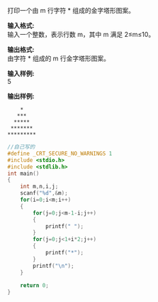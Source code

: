 打印一个由 m 行字符 * 组成的金字塔形图案。

**输入格式:**  
输入一个整数，表示行数 m，其中 m 满足 2≤m≤10。

**输出格式:**  
由字符 * 组成的 m 行金字塔形图案。

**输入样例:**  
5

**输出样例:**  
```
    *
   ***
  *****
 *******
*********
```
```c
//自己写的
#define _CRT_SECURE_NO_WARNINGS 1
#include <stdio.h>
#include <stdlib.h>
int main()
{
    int m,n,i,j;
    scanf("%d",&m);
    for(i=0;i<m;i++)
    {
        for(j=0;j<m-1-i;j++)
        {
            printf(" ");
        }
        for(j=0;j<1+i*2;j++)
        {
            printf("*");
        }
        printf("\n");
    }
    
    return 0;
}
```